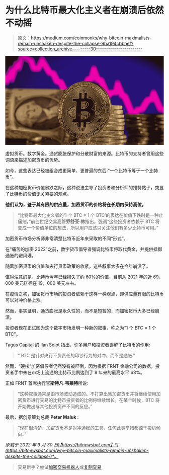 # 为什么比特币最大化主义者在崩溃后依然不动摇

> 原文：<https://medium.com/coinmonks/why-bitcoin-maximalists-remain-unshaken-despite-the-collapse-9ba194cbbaef?source=collection_archive---------30----------------------->

![](img/acd73638eecb80f7af54a5f94c66534d.png)

虚拟货币。数字黄金。通货膨胀保护和分散财富的来源。比特币的支持者曾用这些词语来描述加密货币的优势。

如今，这些表达已经被组合成更简单、更普遍的东西:“一个比特币等于一个比特币”。

在这种加密货币价值暴跌之际，这种说法主导了投资者和分析师的推特帖子，突显了比特币的价值无关紧要的观点。

**他们认为，鉴于其有限的供应量，加密货币的价格将在长期内保持高位。**

> “比特币最大化主义者的‘1 个 BTC = 1 个 BTC’的表达在价值下跌时是一种止痛剂，”前创世纪交易高管**乔舒亚·林**指出，强调“这些投资者依赖于 BTC 将变成一个价值单位的想法，所以用户应该只关注他们有多少比特币可用。”

加密货币市场分析师非常清楚比特币近年来采取的不同“形式”。

在“痛苦的加密 2022”之前，数字货币倡导者强调比特币将取代黄金，并提供抵御通胀的避风港。

随着加密货币的价值和央行货币政策的收紧，这些叙事大多在今年崩溃了。

值得注意的是，比特币今年已经损失了约 60%的价值，目前从 2021 年的近 69，000 美元徘徊在 19，000 美元左右。

在疫情之初，加密货币市场的投资者依赖于这样一种观点，即供应量有限的比特币可以对冲价格上涨。

然而，事实证明，通货膨胀是永久性的，而不是短暂的，而加密货币大多已经崩溃。

投资者现在正试图为这个数字市场发明一种新的叙事，称之为“1 个 BTC = 1 个 BTC”。

Tagus Capital 的 Ilan Solot 指出，许多用户和投资者误解了比特币的作用:

> " BTC 是针对央行不负责任的印钞行为的对冲，而不是通胀."

然而，“硬核”加密倡导者仍然没有被吓倒，因为根据 FRNT 金融公司的数据，投资者手中未在市场上流通的比特币比例达到了 8 年来的最高水平 68%。

正如 FRNT 首席执行官**斯特凡·韦莱特**所说:

> “这种叙事通常是由市场波动造成的。不打算出售加密货币并将继续使用加密货币进行交易的比特币投资者的比例将继续增长。在某个时候，BTC 将开始做出与其他投资资产不同的反应。”

最后，据创意策划总裁 **Peter Maluk** :

> “现在很清楚，加密货币不是对冲通胀的工具，任何此类举措都源于投机倾向。”

*原载于 2022 年 9 月 30 日*[*【https://bitnewsbot.com】*](https://bitnewsbot.com/why-bitcoin-maximalists-remain-unshaken-despite-the-collapse/)*。*

> 交易新手？尝试[加密交易机器人](/coinmonks/crypto-trading-bot-c2ffce8acb2a)或[复制交易](/coinmonks/top-10-crypto-copy-trading-platforms-for-beginners-d0c37c7d698c)